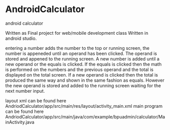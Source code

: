 # AndroidCalculator
android calculator


Written as Final project for web/mobile development class
Written in android studio.

entering a number adds the number to the top or running screen, the number is appeneded until an operand has been clicked.
The operand is stored and appened to the running screen. A new number is added until a new operand or the equals is clicked.
If the equals is clicked then the math is performed on the numbers and the previous operand and the total is displayed on the total screen.
If a new operand is clicked then the total is produced the same way and shown in the same fashion as equals.
However the new operand is stored and added to the running screen waiting for the next number input.

layout xml can be found here AndriodCalculator/app/src/main/res/layout/activity_main.xml
main program can be found here AndriodCalculator/app/src/main/java/com/example/bpuadmin/calculator/MainActivity.java
